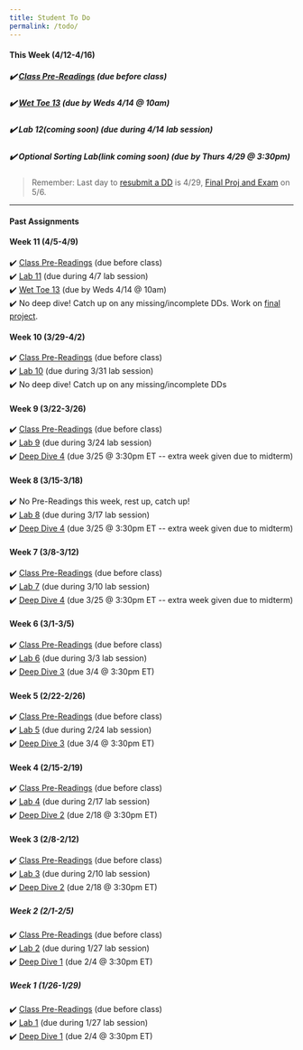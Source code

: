 ```yaml
---
title: Student To Do
permalink: /todo/
---
```

#### This Week (4/12-4/16)
##### ✔️ [Class Pre-Readings](/wk12) (due before class)  
##### ✔️ [Wet Toe 13](/wt13) (due by Weds 4/14 @ 10am)
##### ✔️ Lab 12(coming soon)  (due during 4/14 lab session)
##### ✔️ Optional Sorting Lab(link coming soon) (due by Thurs 4/29 @ 3:30pm)

> Remember: Last day to [resubmit a DD](/resubmissions) is 4/29, [Final Proj and Exam](/final) on 5/6.

---

#### Past Assignments

#### Week 11 (4/5-4/9)
✔️ [Class Pre-Readings](/wk11) (due before class)  
✔️ [Lab 11](/lab11)  (due during 4/7 lab session)  
✔️ [Wet Toe 13](/wt13) (due by Weds 4/14 @ 10am)  
✔️ No deep dive! Catch up on any missing/incomplete DDs. Work on [final project](/final).  

#### Week 10 (3/29-4/2)
✔️ [Class Pre-Readings](/wk10) (due before class)  
✔️ [Lab 10](/lab10)  (due during 3/31 lab session)  
✔️ No deep dive! Catch up on any missing/incomplete DDs  

#### Week 9 (3/22-3/26)
✔️ [Class Pre-Readings](/wk9) (due before class)    
✔️ [Lab 9](/lab09)  (due during 3/24 lab session)  
✔️ [Deep Dive 4](/dd4) (due 3/25 @ 3:30pm ET -- extra week given due to midterm)  

#### Week 8 (3/15-3/18)
✔️ No Pre-Readings this week, rest up, catch up!  
✔️ [Lab 8](/lab08)  (due during 3/17 lab session)  
✔️ [Deep Dive 4](/dd4) (due 3/25 @ 3:30pm ET -- extra week given due to midterm)  

#### Week 7 (3/8-3/12)
✔️ [Class Pre-Readings](/wk7) (due before class)  
✔️ [Lab 7](/lab07)  (due during 3/10 lab session)  
✔️ [Deep Dive 4](/dd4) (due 3/25 @ 3:30pm ET -- extra week given due to midterm)     

#### Week 6 (3/1-3/5)
✔️ [Class Pre-Readings](/wk6) (due before class)  
✔️ [Lab 6](/lab06)  (due during 3/3 lab session)  
✔️ [Deep Dive 3](/dd3) (due 3/4 @ 3:30pm ET) 

#### Week 5 (2/22-2/26)
✔️ [Class Pre-Readings](/wk5) (due before class)  
✔️ [Lab 5](/lab05)  (due during 2/24 lab session)  
✔️ [Deep Dive 3](/dd3) (due 3/4 @ 3:30pm ET) 

#### Week 4 (2/15-2/19)
✔️ [Class Pre-Readings](/wk4) (due before class)  
✔️ [Lab 4](/lab04)  (due during 2/17 lab session)  
✔️ [Deep Dive 2](/dd2) (due 2/18 @ 3:30pm ET)  

#### Week 3 (2/8-2/12)
✔️ [Class Pre-Readings](/wk3) (due before class)  
✔️ [Lab 3](/lab03)  (due during 2/10 lab session)  
✔️ [Deep Dive 2](/dd2) (due 2/18 @ 3:30pm ET)  

##### Week 2 (2/1-2/5)
✔️ [Class Pre-Readings](/wk2) (due before class)  
✔️ [Lab 2](/lab02)  (due during 1/27 lab session)  
✔️ [Deep Dive 1](/dd1) (due 2/4 @ 3:30pm ET)  

##### Week 1 (1/26-1/29)
✔️ [Class Pre-Readings](/wk1) (due before class)  
✔️ [Lab 1](/lab01) (due during 1/27 lab session)  
✔️ [Deep Dive 1](/dd1) (due 2/4 @ 3:30pm ET)